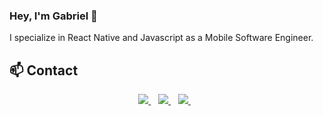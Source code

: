 ### Hey, I'm Gabriel 👋
I specialize in React Native and Javascript as a Mobile Software Engineer.


## 📫 Contact

<p align='center'>
<a href="mailto:sedinam436@gmail.com">
  <img src="https://img.shields.io/badge/email me-%23D14836.svg?&style=for-the-badge&logo=gmail&logoColor=white" />
</a>&nbsp;&nbsp;
<a href="https://www.instagram.com/sedi.dev/">
  <img src="https://img.shields.io/badge/instagram-%230077B5.svg?&style=for-the-badge&logo=instagram&logoColor=white" />
</a>&nbsp;&nbsp;
<a href="https://www.linkedin.com/in/gabriel-sedinam-41b45022b/">
  <img src="https://img.shields.io/badge/linkedin-%230077B5.svg?&style=for-the-badge&logo=linkedin&logoColor=white" />
</a>&nbsp;&nbsp;
